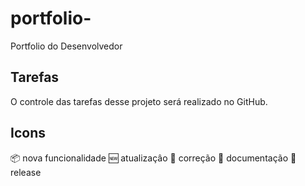 # portfolio-
Portfolio do Desenvolvedor



## Tarefas

O controle das tarefas desse projeto será realizado no GitHub.


## Icons

:package: nova funcionalidade 
:new: atualizaçâo 
:rotating_light: correção
:page_facing_up: documentação
:checkered_flag: release
